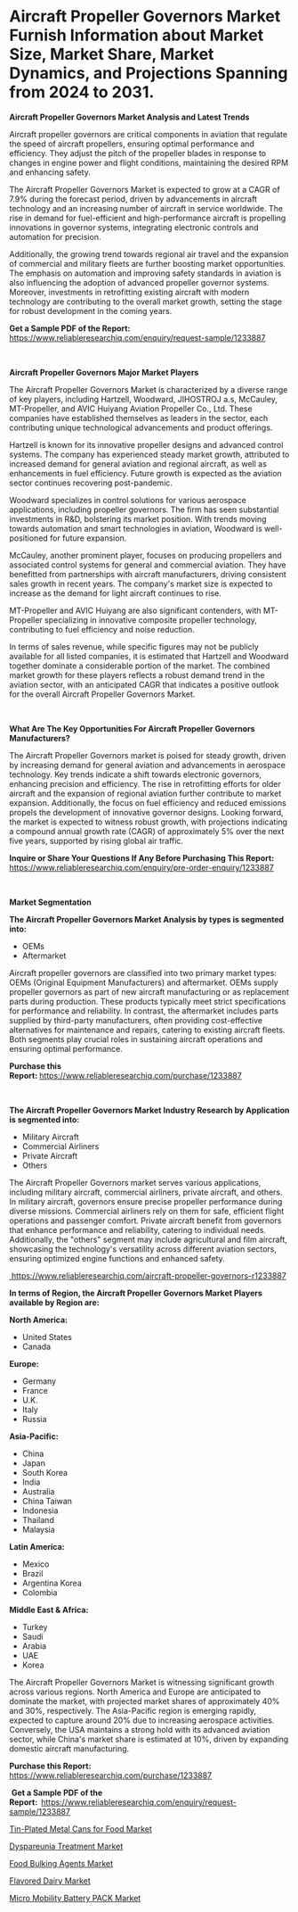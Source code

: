 <p><h1>Aircraft Propeller Governors Market Furnish Information about Market Size, Market Share, Market Dynamics, and Projections Spanning from 2024 to 2031.</h1></p><p><strong>Aircraft Propeller Governors Market Analysis and Latest Trends</strong></p>
<p><p>Aircraft propeller governors are critical components in aviation that regulate the speed of aircraft propellers, ensuring optimal performance and efficiency. They adjust the pitch of the propeller blades in response to changes in engine power and flight conditions, maintaining the desired RPM and enhancing safety. </p><p>The Aircraft Propeller Governors Market is expected to grow at a CAGR of 7.9% during the forecast period, driven by advancements in aircraft technology and an increasing number of aircraft in service worldwide. The rise in demand for fuel-efficient and high-performance aircraft is propelling innovations in governor systems, integrating electronic controls and automation for precision. </p><p>Additionally, the growing trend towards regional air travel and the expansion of commercial and military fleets are further boosting market opportunities. The emphasis on automation and improving safety standards in aviation is also influencing the adoption of advanced propeller governor systems. Moreover, investments in retrofitting existing aircraft with modern technology are contributing to the overall market growth, setting the stage for robust development in the coming years.</p></p>
<p><strong>Get a Sample PDF of the Report:&nbsp;</strong> <a href="https://www.reliableresearchiq.com/enquiry/request-sample/1233887?utm_campaign=1138&utm_medium=2&utm_source=Github&utm_content=ia&utm_term=08102024&utm_id=aircraft-propeller-governors">https://www.reliableresearchiq.com/enquiry/request-sample/1233887</a></p>
<p>&nbsp;</p>
<p><strong>Aircraft Propeller Governors Major Market Players</strong></p>
<p><p>The Aircraft Propeller Governors Market is characterized by a diverse range of key players, including Hartzell, Woodward, JIHOSTROJ a.s, McCauley, MT-Propeller, and AVIC Huiyang Aviation Propeller Co., Ltd. These companies have established themselves as leaders in the sector, each contributing unique technological advancements and product offerings.</p><p>Hartzell is known for its innovative propeller designs and advanced control systems. The company has experienced steady market growth, attributed to increased demand for general aviation and regional aircraft, as well as enhancements in fuel efficiency. Future growth is expected as the aviation sector continues recovering post-pandemic.</p><p>Woodward specializes in control solutions for various aerospace applications, including propeller governors. The firm has seen substantial investments in R&D, bolstering its market position. With trends moving towards automation and smart technologies in aviation, Woodward is well-positioned for future expansion.</p><p>McCauley, another prominent player, focuses on producing propellers and associated control systems for general and commercial aviation. They have benefitted from partnerships with aircraft manufacturers, driving consistent sales growth in recent years. The company's market size is expected to increase as the demand for light aircraft continues to rise.</p><p>MT-Propeller and AVIC Huiyang are also significant contenders, with MT-Propeller specializing in innovative composite propeller technology, contributing to fuel efficiency and noise reduction.</p><p>In terms of sales revenue, while specific figures may not be publicly available for all listed companies, it is estimated that Hartzell and Woodward together dominate a considerable portion of the market. The combined market growth for these players reflects a robust demand trend in the aviation sector, with an anticipated CAGR that indicates a positive outlook for the overall Aircraft Propeller Governors Market.</p></p>
<p>&nbsp;</p>
<p><strong>What Are The Key Opportunities For Aircraft Propeller Governors Manufacturers?</strong></p>
<p><p>The Aircraft Propeller Governors market is poised for steady growth, driven by increasing demand for general aviation and advancements in aerospace technology. Key trends indicate a shift towards electronic governors, enhancing precision and efficiency. The rise in retrofitting efforts for older aircraft and the expansion of regional aviation further contribute to market expansion. Additionally, the focus on fuel efficiency and reduced emissions propels the development of innovative governor designs. Looking forward, the market is expected to witness robust growth, with projections indicating a compound annual growth rate (CAGR) of approximately 5% over the next five years, supported by rising global air traffic.</p></p>
<p><strong>Inquire or Share Your Questions If Any Before Purchasing This Report:</strong> <a href="https://www.reliableresearchiq.com/enquiry/pre-order-enquiry/1233887?utm_campaign=1138&utm_medium=2&utm_source=Github&utm_content=ia&utm_term=08102024&utm_id=aircraft-propeller-governors">https://www.reliableresearchiq.com/enquiry/pre-order-enquiry/1233887</a></p>
<p>&nbsp;</p>
<p><strong>Market Segmentation</strong></p>
<p><strong>The Aircraft Propeller Governors Market Analysis by types is segmented into:</strong></p>
<p><ul><li>OEMs</li><li>Aftermarket</li></ul></p>
<p><p>Aircraft propeller governors are classified into two primary market types: OEMs (Original Equipment Manufacturers) and aftermarket. OEMs supply propeller governors as part of new aircraft manufacturing or as replacement parts during production. These products typically meet strict specifications for performance and reliability. In contrast, the aftermarket includes parts supplied by third-party manufacturers, often providing cost-effective alternatives for maintenance and repairs, catering to existing aircraft fleets. Both segments play crucial roles in sustaining aircraft operations and ensuring optimal performance.</p></p>
<p><strong>Purchase this Report:&nbsp;</strong><a href="https://www.reliableresearchiq.com/purchase/1233887?utm_campaign=1138&utm_medium=2&utm_source=Github&utm_content=ia&utm_term=08102024&utm_id=aircraft-propeller-governors">https://www.reliableresearchiq.com/purchase/1233887</a></p>
<p>&nbsp;</p>
<p><strong>The Aircraft Propeller Governors Market Industry Research by Application is segmented into:</strong></p>
<p><ul><li>Military Aircraft</li><li>Commercial Airliners</li><li>Private Aircraft</li><li>Others</li></ul></p>
<p><p>The Aircraft Propeller Governors market serves various applications, including military aircraft, commercial airliners, private aircraft, and others. In military aircraft, governors ensure precise propeller performance during diverse missions. Commercial airliners rely on them for safe, efficient flight operations and passenger comfort. Private aircraft benefit from governors that enhance performance and reliability, catering to individual needs. Additionally, the "others" segment may include agricultural and film aircraft, showcasing the technology's versatility across different aviation sectors, ensuring optimized engine functions and enhanced safety.</p></p>
<p><a href="https://www.reliableresearchiq.com/aircraft-propeller-governors-r1233887?utm_campaign=1138&utm_medium=2&utm_source=Github&utm_content=ia&utm_term=08102024&utm_id=aircraft-propeller-governors">&nbsp;https://www.reliableresearchiq.com/aircraft-propeller-governors-r1233887</a></p>
<p><strong>In terms of Region, the Aircraft Propeller Governors Market Players available by Region are:</strong></p>
<p>
    <p> <strong> North America: </strong>
        <ul>
            <li>United States</li>
            <li>Canada</li>
        </ul>
        </p> 
    <p> <strong> Europe: </strong>
        <ul>
            <li>Germany</li>
            <li>France</li>
            <li>U.K.</li>
            <li>Italy</li>
            <li>Russia</li>
        </ul>
        </p> 
    <p> <strong> Asia-Pacific: </strong>
        <ul>
            <li>China</li>
            <li>Japan</li>
            <li>South Korea</li>
            <li>India</li>
            <li>Australia</li>
            <li>China Taiwan</li>
            <li>Indonesia</li>
            <li>Thailand</li>
            <li>Malaysia</li>
        </ul>
        </p> 
    <p> <strong> Latin America: </strong>
        <ul>
            <li>Mexico</li>
            <li>Brazil</li>
            <li>Argentina Korea</li>
            <li>Colombia</li>
        </ul>
        </p> 
    <p> <strong> Middle East & Africa: </strong>
        <ul>
            <li>Turkey</li>
            <li>Saudi</li>
            <li>Arabia</li>
            <li>UAE</li>
            <li>Korea</li>
        </ul>
    </p>
    </p>
<p><p>The Aircraft Propeller Governors Market is witnessing significant growth across various regions. North America and Europe are anticipated to dominate the market, with projected market shares of approximately 40% and 30%, respectively. The Asia-Pacific region is emerging rapidly, expected to capture around 20% due to increasing aerospace activities. Conversely, the USA maintains a strong hold with its advanced aviation sector, while China's market share is estimated at 10%, driven by expanding domestic aircraft manufacturing.</p></p>
<p><strong>Purchase this Report: </strong><a href="https://www.reliableresearchiq.com/purchase/1233887?utm_campaign=1138&utm_medium=2&utm_source=Github&utm_content=ia&utm_term=08102024&utm_id=aircraft-propeller-governors">https://www.reliableresearchiq.com/purchase/1233887</a></p>
<p>&nbsp;<strong>Get a Sample PDF of the Report:&nbsp;&nbsp;</strong><a href="https://www.reliableresearchiq.com/enquiry/request-sample/1233887?utm_campaign=1138&utm_medium=2&utm_source=Github&utm_content=ia&utm_term=08102024&utm_id=aircraft-propeller-governors">https://www.reliableresearchiq.com/enquiry/request-sample/1233887</a></p>
<p><strong></strong></p>
<p><p><a href="https://github.com/amparostb398/Market-Research-Report-List-1/blob/main/tin-plated-metal-cans-for-food-market.md?utm_campaign=1138&utm_medium=2&utm_source=Github&utm_content=ia&utm_term=08102024&utm_id=aircraft-propeller-governors">Tin-Plated Metal Cans for Food Market</a></p><p><a href="https://www.linkedin.com/pulse/dyspareunia-treatment-market-investigation-industry-evolution-us8ke?utm_campaign=1138&utm_medium=2&utm_source=Github&utm_content=ia&utm_term=08102024&utm_id=aircraft-propeller-governors">Dyspareunia Treatment Market</a></p><p><a href="https://issuu.com/reportprime-2/docs/food-bulking-agents-market-size-203_815875b76b6289?utm_campaign=1138&utm_medium=2&utm_source=Github&utm_content=ia&utm_term=08102024&utm_id=aircraft-propeller-governors">Food Bulking Agents Market</a></p><p><a href="https://issuu.com/reportprime-2/docs/flavored-dairy-market-size-2030.ppt_d124b41625483d?utm_campaign=1138&utm_medium=2&utm_source=Github&utm_content=ia&utm_term=08102024&utm_id=aircraft-propeller-governors">Flavored Dairy Market</a></p><p><a href="https://github.com/sakalstgliemsk/Market-Research-Report-List-1/blob/main/micro-mobility-battery-pack-market.md?utm_campaign=1138&utm_medium=2&utm_source=Github&utm_content=ia&utm_term=08102024&utm_id=aircraft-propeller-governors">Micro Mobility Battery PACK Market</a></p></p>